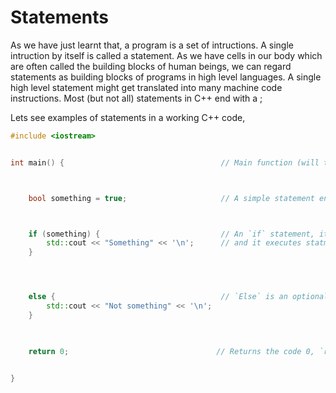 # Statements

As we have just learnt that, a program is a set of intructions. A single intruction by itself is called a statement. 
As we have cells in our body which are often called the building blocks of human beings, we can regard statements 
as building blocks of programs in high level languages. A single high level statement might get translated into many
machine code instructions. Most (but not all) statements in C++ end with a ;

Lets see examples of statements in a working C++ code,



```cpp
#include <iostream>


int main() {                                   // Main function (will talk about functions in 1.2)



    bool something = true;                     // A simple statement ending with ;



    if (something) {                           // An `if` statement, it doesn't end with a ;
        std::cout << "Something" << '\n';      // and it executes statments if argument is true
    } 




    else {                                     // `Else` is an optional statement on top of `if`, also doesn't end with a ;
        std::cout << "Not something" << '\n';
    }


    
    return 0;                                 // Returns the code 0, `return` is also a statement


}
```
